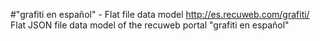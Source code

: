 #"grafiti en español" - Flat file data model
http://es.recuweb.com/grafiti/
Flat JSON file data model of the recuweb portal "grafiti en español"
